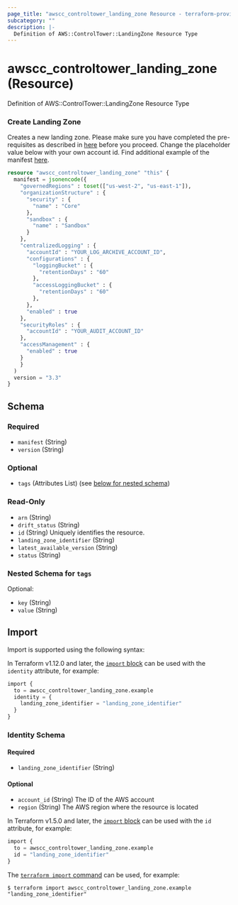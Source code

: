 ```yaml
---
page_title: "awscc_controltower_landing_zone Resource - terraform-provider-awscc"
subcategory: ""
description: |-
  Definition of AWS::ControlTower::LandingZone Resource Type
---
```


# awscc_controltower_landing_zone (Resource)

Definition of AWS::ControlTower::LandingZone Resource Type

### Create Landing Zone
Creates a new landing zone. Please make sure you have completed the pre-requisites as described in [here](https://docs.aws.amazon.com/controltower/latest/userguide/lz-api-prereques.html) before you proceed. Change the placeholder value below with your own account id. Find additional example of the manifest [here](https://docs.aws.amazon.com/controltower/latest/userguide/lz-api-launch.html).

```terraform
resource "awscc_controltower_landing_zone" "this" {
  manifest = jsonencode({
    "governedRegions" : toset(["us-west-2", "us-east-1"]),
    "organizationStructure" : {
      "security" : {
        "name" : "Core"
      },
      "sandbox" : {
        "name" : "Sandbox"
      }
    },
    "centralizedLogging" : {
      "accountId" : "YOUR_LOG_ARCHIVE_ACCOUNT_ID",
      "configurations" : {
        "loggingBucket" : {
          "retentionDays" : "60"
        },
        "accessLoggingBucket" : {
          "retentionDays" : "60"
        },
      },
      "enabled" : true
    },
    "securityRoles" : {
      "accountId" : "YOUR_AUDIT_ACCOUNT_ID"
    },
    "accessManagement" : {
      "enabled" : true
    }
    }
  )
  version = "3.3"
}
```

<!-- schema generated by tfplugindocs -->
## Schema

### Required

- `manifest` (String)
- `version` (String)

### Optional

- `tags` (Attributes List) (see [below for nested schema](#nestedatt--tags))

### Read-Only

- `arn` (String)
- `drift_status` (String)
- `id` (String) Uniquely identifies the resource.
- `landing_zone_identifier` (String)
- `latest_available_version` (String)
- `status` (String)

<a id="nestedatt--tags"></a>
### Nested Schema for `tags`

Optional:

- `key` (String)
- `value` (String)

## Import

Import is supported using the following syntax:

In Terraform v1.12.0 and later, the [`import` block](https://developer.hashicorp.com/terraform/language/import) can be used with the `identity` attribute, for example:

```terraform
import {
  to = awscc_controltower_landing_zone.example
  identity = {
    landing_zone_identifier = "landing_zone_identifier"
  }
}
```

<!-- schema generated by tfplugindocs -->
### Identity Schema

#### Required

- `landing_zone_identifier` (String)

#### Optional

- `account_id` (String) The ID of the AWS account
- `region` (String) The AWS region where the resource is located

In Terraform v1.5.0 and later, the [`import` block](https://developer.hashicorp.com/terraform/language/import) can be used with the `id` attribute, for example:

```terraform
import {
  to = awscc_controltower_landing_zone.example
  id = "landing_zone_identifier"
}
```

The [`terraform import` command](https://developer.hashicorp.com/terraform/cli/commands/import) can be used, for example:

```shell
$ terraform import awscc_controltower_landing_zone.example "landing_zone_identifier"
```